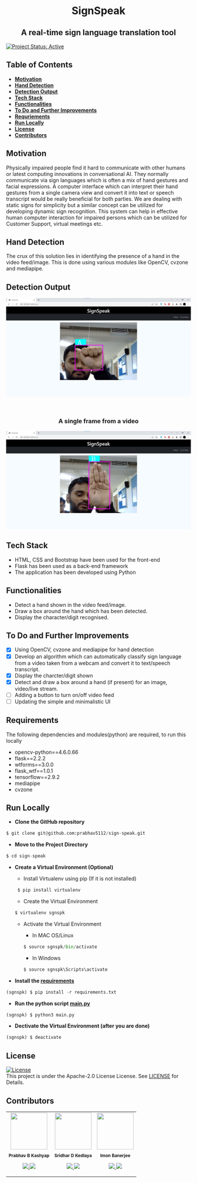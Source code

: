 <h1 align="center"> SignSpeak </h1>
<h2 align="center"> A real-time sign language translation tool </h2>

[![Project Status: Active](https://www.repostatus.org/badges/latest/active.svg)](https://www.repostatus.org/#active)

## Table of Contents
* **[Motivation](#motivation)**
* **[Hand Detection](#hand-detection)**
* **[Detection Output](#detection-output)**
* **[Tech Stack](#tech-stack)**
* **[Functionalities](#functionalities)**
* **[To Do and Further Improvements](#to-do-and-further-improvements)**
* **[Requriements](#requirements)**
* **[Run Locally](#run-locally)**
* **[License](#license)**
* **[Contributors](#contributors)**

## Motivation
Physically impaired people find it hard to communicate with other humans or latest
computing innovations in conversational AI. They normally communicate via sign languages
which is often a mix of hand gestures and facial expressions. A
computer interface which can interpret their hand gestures from a single camera view and
convert it into text or speech transcript would be really beneficial for both parties. We are dealing with static signs for simplicity
but a similar concept can be utilized for developing dynamic sign recognition. This system
can help in effective human computer interaction for impaired persons which can be utilized
for Customer Support, virtual meetings etc.

## Hand Detection
The crux of this solution lies in identifying the presence of a hand in the video feed/image. This is done using various modules like OpenCV, cvzone and mediapipe. 

## Detection Output
<p align="center">
  <img src="https://raw.githubusercontent.com/prabhav5112/sign-speak/main/media/A.jpeg" alt="animated" />
</p>
<br/>
<h3 align="center">A single frame from a video </h3>

![Detection Output 1](https://raw.githubusercontent.com/prabhav5112/sign-speak/main/media/B.jpeg)


## Tech Stack
* HTML, CSS and Bootstrap have been used for the front-end
* Flask has been used as a back-end framework
* The application has been developed using Python


## Functionalities
* Detect a hand shown in the video feed/image.
* Draw a box around the hand which has been detected.
* Display the character/digit recognised.


## To Do and Further Improvements
- [x] Using OpenCV, cvzone and mediapipe for hand detection
- [x] Develop an algorithm which can automatically classify sign language from a video taken from a webcam and convert it to text/speech transcript.
- [x] Display the charcter/digit shown 
- [x] Detect and draw a box around a hand (if present) for an image, video/live stream.
- [ ] Adding a button to turn on/off video feed
- [ ] Updating the simple and minimalistic UI

## Requirements
The following dependencies and modules(python) are required, to run this locally 
* opencv-python==4.6.0.66
* flask==2.2.2
* wtforms==3.0.0
* flask_wtf==1.0.1
* tensorflow==2.9.2
* mediapipe
* cvzone

## Run Locally
- **Clone the GitHub repository**
```python
$ git clone git@github.com:prabhav5112/sign-speak.git
```

- **Move to the Project Directory**
```python
$ cd sign-speak
```

- **Create a Virtual Environment (Optional)**

   * Install Virtualenv using pip (If it is not installed)
   ```python
    $ pip install virtualenv
    ```
   * Create the Virtual Environment
   ```python
   $ virtualenv sgnspk
   ```
   * Activate the Virtual Environment 
   
      * In MAC OS/Linux 
      ```python
      $ source sgnspk/bin/activate
      ```
      * In Windows
      ```python
      $ source sgnspk\Scripts\activate
      ```
  
- **Install the [requirements](requirements.txt)**
```python
(sgnspk) $ pip install -r requirements.txt
```

- **Run the python script [main.py](main.py)**
```python
(sgnspk) $ python3 main.py
```



- **Dectivate the Virtual Environment (after you are done)**
```python
(sgnspk) $ deactivate
```

## License 
[![License](https://img.shields.io/badge/License-Apache%202.0-red.svg)](https://opensource.org/licenses/Apache-2.0)
<br/>
This project is under the Apache-2.0 License License. See [LICENSE](LICENSE) for Details.

## Contributors
<table>
  <tr>
    <td align="center"><img src="https://avatars.githubusercontent.com/u/91932766?s=400&v=4" width="100px;" height="100px;" alt=""/><br/><sub><b>Prabhav B Kashyap</b></sub></a><br/><p align="center">
      <p align="center">
        <a href="https://www.linkedin.com/in/prabhav-b-kashyap/" alt="Linkedin">
          <img src="http://www.iconninja.com/files/863/607/751/network-linkedin-social-connection-circular-circle-media-icon.svg" width = "30">
        </a>
        <a href="https://github.com/prabhav5112" alt="Github">
          <img src="http://www.iconninja.com/files/241/825/211/round-collaboration-social-github-code-circle-network-icon.svg" width = "30">
        </a>
      </p>
    </td>
    <td align="center"><img src="https://avatars.githubusercontent.com/u/97429792?v=4" width="100px;" height="100px;" alt=""/><br/><sub><b>Sridhar D Kedlaya</b></sub></a><br/><p align="center">
      <p align="center">
        <a href="https://www.linkedin.com/in/sridhar-d-kedlaya-92b928232/" alt="Linkedin">
          <img src="http://www.iconninja.com/files/863/607/751/network-linkedin-social-connection-circular-circle-media-icon.svg" width = "30">
        </a>
        <a href="https://github.com/DeathStroke19891" alt="Github">
          <img src="http://www.iconninja.com/files/241/825/211/round-collaboration-social-github-code-circle-network-icon.svg" width = "30">
        </a>
      </p>
    </td>
    <td align="center"><img src="https://avatars.githubusercontent.com/u/96238706?v=4" width="100px;" height="100px;" alt=""/><br/><sub><b>Imon Banerjee</b></sub></a><br/><p align="center">
      <p align="center">
        <a href="https://www.linkedin.com/in/imon-banerjee-071863a5/" alt="Linkedin">
          <img src="http://www.iconninja.com/files/863/607/751/network-linkedin-social-connection-circular-circle-media-icon.svg" width = "30">
        </a>
        <a href="https://github.com/imonbanerjee1" alt="Github">
          <img src="http://www.iconninja.com/files/241/825/211/round-collaboration-social-github-code-circle-network-icon.svg" width = "30">
        </a>
      </p>
    </td>
  </tr>
</table>
